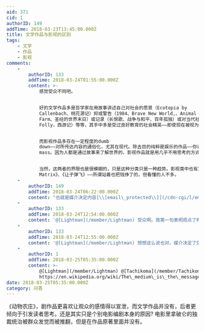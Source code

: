 ```yaml
---
aid: 371
cid: 1
authorID: 149
addTime: 2018-03-23T13:45:00.000Z
title: 文学作品与影视的区别
tags:
    - 文学
    - 作品
    - 影视
comments:
    -
        authorID: 133
        addTime: 2018-03-24T01:55:00.000Z
        content: >-
            感觉受众不同吧。


            好的文学作品多是哲学家在用故事讲述自己对社会的愿景（Ecotopia by
            Callenbach、桃花源记）抑或警告（1984、Brave New World,、Animal
            Farm、圣经的世界末日）或记录（长恨歌、战争与和平、百年孤独）或对当代社会的反抗（In Praise of
            Folly，西游记）等等，其手中多是受过良好教育的社会精英——即使现在被视为通俗小说的西游记在当时对于极大多数人口都是文盲的古代中国用也不是大众能够阅读的。


            而影视作品多存在一定程度的dumb
            down——对所传达内容的通俗化，尤其在现代。除去目的纯粹是娱乐的作品——你说的情绪宣泄多是娱乐性的作品，多数作品的创作动机都是教育，其受众是unenlightened
            mass。因为人都是通过故事来了解世界的，影视作品就是用几乎不用思考的方式，把故事告诉世人，比如《我的团长我的团》、《白鹿原》、《辛德勒的名单》等等。


            当然，这两者的界限也是很模糊的，只是这种分类只是一种趋势。影视类中也有第一种，这种一般就被称为文艺片、纪录片等等，如《魔法少女小圆》（哈哈哈）、《教父》、《The
            Matrix》、《让子弹飞》——所谓站着也把钱挣了的，但看懂的人不多。
    -
        authorID: 149
        addTime: 2018-03-24T06:22:00.000Z
        content: "也就是媒介决定内容[\\[email\_protected\\]](/cdn-cgi/l/email-protection)ma"
    -
        authorID: 133
        addTime: 2018-03-24T12:54:00.000Z
        content: '@[Lightman](/member/Lightman) 受众啊。我第一句表明观点了啊，还分别介绍了两者的受众'
    -
        authorID: 133
        addTime: 2018-03-24T12:55:00.000Z
        content: '@[Lightman](/member/Lightman) 想想这么说也对，媒介决定了受众'
    -
        authorID: 1
        addTime: 2018-03-25T05:35:00.000Z
        content: >-
            @[Lightman](/member/Lightman) @[Tachikoma](/member/Tachikoma)
            https://en.wikipedia.org/wiki/The\_medium\_is\_the\_message
date: 2018-03-25T05:35:00.000Z
category: 问答
---
```


《动物农庄》，剧作品更喜欢让观众的感情得以宣泄，而文学作品并没有，后者更倾向于引发读者思考。 ​​还是其实只是个别电影编剧本身的原因? 电影里拿破仑的独裁统治被群众发觉而被推翻，但是在作品原著里面并没有。
